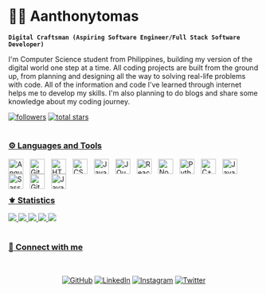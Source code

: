 # 👨‍💻 Aanthonytomas      

**`Digital Craftsman (Aspiring Software Engineer/Full Stack Software Developer)`** <br>		

I'm Computer Science student from Philippines, building my version of the digital world one step at a time. All coding projects are built from the ground up, from planning and designing all the way to solving real-life problems with code. All of the information and code I've learned through internet helps me to develop my skills. I'm also planning to do blogs and share some knowledge about my coding journey. 

 <p align="left">
   <a href="https://github.com/aanthonytomas?tab=followers">
         <img alt="followers" title="Follow me on Github" src="https://custom-icon-badges.demolab.com/github/followers/aanthonytomas?color=236ad3&labelColor=1155ba&style=for-the-badge&logo=person-add&label=Follow&logoColor=white"/></a>
      <a href="https://github.com/aanthonytomas?tab=repositories&sort=stargazers">
         <img alt="total stars" title="Total stars on GitHub" src="https://custom-icon-badges.demolab.com/github/stars/aanthonytomas?color=55960c&style=for-the-badge&labelColor=488207&logo=star"/></a>
	 <a href="https://github.com/aanthonytomas?tab=repositories&sort=stargazers">
   </p> 
   
#
### :gear: Languages and Tools

<img align="left" alt="Angular" width="30px" style="padding-right:10px;" src="https://cdn.jsdelivr.net/gh/devicons/devicon/icons/angularjs/angularjs-plain.svg" />
<img align="left" alt="Git" width="30px" style="padding-right:10px;" src="https://cdn.jsdelivr.net/gh/devicons/devicon/icons/git/git-original.svg" />
<img align="left" alt="HTML" width="30px" style="padding-right:10px;" src="https://cdn.jsdelivr.net/gh/devicons/devicon/icons/html5/html5-plain.svg" />
<img align="left" alt="CSS" width="30px" style="padding-right:10px;" src="https://cdn.jsdelivr.net/gh/devicons/devicon/icons/css3/css3-plain.svg" />
<img align="left" alt="JavaScript" width="30px" style="padding-right:10px;" src="https://cdn.jsdelivr.net/gh/devicons/devicon/icons/javascript/javascript-plain.svg" />
<img align="left" alt="JQuery" width="30px" style="padding-right:10px;" src="https://th.bing.com/th/id/R.a3af0655fc9a481401550b5be0e86cab?rik=r%2bmjSUkqcd7Y5Q&riu=http%3a%2f%2fpluspng.com%2fimg-png%2fjquery-logo-png-jquery-320.png&ehk=2bSbP1WVO8sDHPLWdvQ%2b9KJLxpqt9LPlEu0TicUJBVk%3d&risl=&pid=ImgRaw&r=0" />
<img align="left" alt="React" width="30px" style="padding-right:10px;"  src="https://cdn.jsdelivr.net/gh/devicons/devicon/icons/react/react-original.svg" />
<img align="left" alt="NodeJS" width="30px" style="padding-right:10px;" src="https://cdn.jsdelivr.net/gh/devicons/devicon/icons/nodejs/nodejs-original.svg" />
<img align="left" alt="Python" width="30px" style="padding-right:10px;" src="https://cdn.jsdelivr.net/gh/devicons/devicon/icons/python/python-plain.svg" />
<img align="left" alt="C++" width="30px" style="padding-right:10px;" src="https://cdn.jsdelivr.net/gh/devicons/devicon/icons/cplusplus/cplusplus-line.svg" />
<img align="left" alt="Java" width="30px" style="padding-right:10px;" src="https://cdn.jsdelivr.net/gh/devicons/devicon/icons/java/java-original.svg"/>
<img align="left" alt="Sass" width="30px" style="padding-right:10px;" src="https://th.bing.com/th/id/R.6597cc35589236a430e20f4d2adf09a6?rik=1gQ5rMvntrIpIQ&riu=http%3a%2f%2fmaddesigns.de%2frwd-sass-compass%2fimg%2fsass-logo-new.png&ehk=6Ifu2pnyjlY8s4ajUlsHaaRPMyukr4Y1q8DrLdwfHqE%3d&risl=&pid=ImgRaw&r=0" />
<img align="left" alt="GitHub" width="30px" style="padding-right:10px;" src="https://cdn.jsdelivr.net/gh/devicons/devicon/icons/github/github-original.svg" />
<img align="left" alt="Java" width="30px" style="padding-right:10px;" src="https://logodix.com/logo/732150.png"/>

<br></br>
#
### :fleur_de_lis: Statistics
<div>

![](http://github-profile-summary-cards.vercel.app/api/cards/profile-details?username=Aanthonytomas&theme=transparent)
![](http://github-profile-summary-cards.vercel.app/api/cards/repos-per-language?username=Aanthonytomas&theme=transparent)
![](http://github-profile-summary-cards.vercel.app/api/cards/most-commit-language?username=Aanthonytomas&theme=transparent)
![](http://github-profile-summary-cards.vercel.app/api/cards/stats?username=Aanthonytomas&theme=transparent)
![](http://github-profile-summary-cards.vercel.app/api/cards/productive-time?username=Aanthonytomas&theme=transparent&utcOffset=8)

#	
### :link: Connect with me  
	
<br>	 
<p align=center>
<a href="https://github.com/aanthonytomas"><img src="https://user-images.githubusercontent.com/58532023/171219272-a68dd897-a9c7-4826-b7e6-10ef84e6a0a8.png" alt="GitHub"/></a>
<a href="https://www.linkedin.com/in/aanthonytomas/"><img src="https://user-images.githubusercontent.com/58532023/171219303-8839f911-21bf-453f-b517-9dd6ef9a873c.png" alt="LinkedIn"/></a>
<a href="https://www.instagram.com/aanthonytomas/"><img src="https://user-images.githubusercontent.com/58532023/171219320-cc1517cb-54a9-470c-a92d-965524a7b3aa.png" alt="Instagram"/></a>
<a href="https://twitter.com/aanthonytomas"><img src="https://user-images.githubusercontent.com/58532023/171218519-2ccc030a-72b5-45ea-a2ec-7f1dfbef917f.png" alt="Twitter"/></a>
</p>




